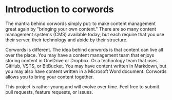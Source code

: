 # Introduction to corwords
The mantra behind corwords simply put: to make content management great again by "bringing your own content." There are so many 
content management systems (CMS) available today, but each require that you use their server, their technology and abide by 
their structure. 

Corwords is different. The idea behind corwords is that content can live all over the place. You may have a content management
team that enjoys storing content in OneDrive or Dropbox. Or a technology team that uses GitHub, VSTS, or BitBucket. You may have 
content written in Markdown, but you may also have content written in a Microsoft Word document. Corwords allows you to bring your
content together.

This project is rather young and will evolve over time. Feel free to submit pull requests, feature requests, or issues.
